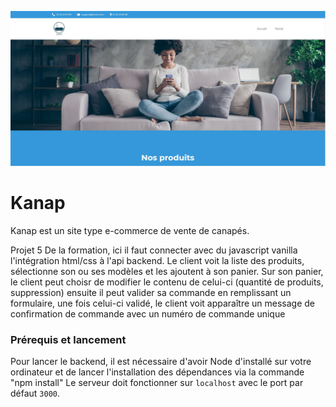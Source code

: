 ![image du projet 5 : kanap](./kanap.jpg)

# Kanap #

Kanap est un site type e-commerce de vente de canapés.

Projet 5 De la formation, ici il faut connecter avec du javascript vanilla l'intégration html/css à l'api backend. 
Le client voit la liste des produits, sélectionne son ou ses modèles et les ajoutent à son panier. 
Sur son panier, le client peut choisr de modifier le contenu de celui-ci (quantité de produits, suppression) ensuite il peut valider sa commande en remplissant un formulaire, une fois celui-ci validé, le client voit apparaître un message de confirmation de commande avec un numéro de commande unique

### Prérequis et lancement ###

Pour lancer le backend, il est nécessaire d'avoir Node d'installé sur votre ordinateur et de lancer l'installation des dépendances via la commande "npm install"
Le serveur doit fonctionner sur `localhost` avec le port par défaut `3000`. 



